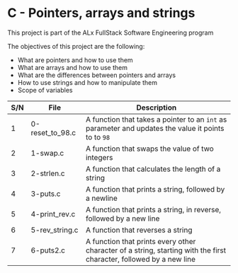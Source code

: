 # C - Pointers, arrays and strings

This project is part of the ALx FullStack Software Engineering program

The objectives of this project are the following:
- What are pointers and how to use them
- What are arrays and how to use them
- What are the differences between pointers and arrays
- How to use strings and how to manipulate them
- Scope of variables

| S/N | File | Description |
| ---- | ----- | --------------- |
| 1 | 0-reset_to_98.c | A function that takes a pointer to an `int` as parameter and updates the value it points to to `98` |
| 2 | 1-swap.c | A function that swaps the value of two integers |
| 3 | 2-strlen.c | A function that calculates the length of a string |
| 4 | 3-puts.c | A function that prints a string, followed by a newline |
| 5 | 4-print_rev.c | A function that prints a string, in reverse, followed by a new line | 
| 6 | 5-rev_string.c | A function that reverses a string |
| 7 | 6-puts2.c | A function that prints every other character of a string, starting with the first character, followed by a new line |
